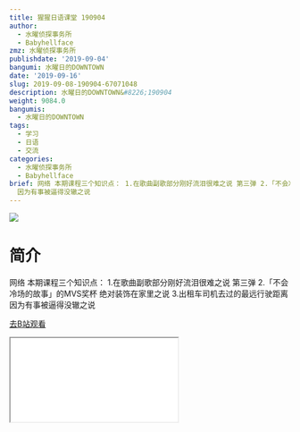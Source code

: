 ```yaml
---
title: 猩猩日语课堂 190904
author:
  - 水曜侦探事务所
  - Babyhellface
zmz: 水曜侦探事务所
publishdate: '2019-09-04'
bangumi: 水曜日的DOWNTOWN
date: '2019-09-16'
slug: 2019-09-08-190904-67071048
description: 水曜日的DOWNTOWN&#8226;190904
weight: 9084.0
bangumis:
  - 水曜日的DOWNTOWN
tags:
  - 学习
  - 日语
  - 交流
categories:
  - 水曜侦探事务所
  - Babyhellface
brief: 网络 本期课程三个知识点： 1.在歌曲副歌部分刚好流泪很难之说 第三弹 2.「不会冷场的故事」的MVS奖杯 绝对装饰在家里之说 3.出租车司机去过的最远行驶距离
  因为有事被逼得没辙之说
---
```

![](https://raw.githubusercontent.com/tcgriffith/owaraisite/master/static/tmpimg/8360ddff33cfafabfb1e209e1fbe2126a48b9079.jpg.480.jpg)
# 简介  
网络
本期课程三个知识点：
1.在歌曲副歌部分刚好流泪很难之说 第三弹
2.「不会冷场的故事」的MVS奖杯 绝对装饰在家里之说
3.出租车司机去过的最远行驶距离 因为有事被逼得没辙之说  

[去B站观看](https://www.bilibili.com/video/av67071048/)
<div class ="resp-container"><iframe class="testiframe" src="//player.bilibili.com/player.html?aid=67071048"", scrolling="no", allowfullscreen="true" > </iframe></div> 
